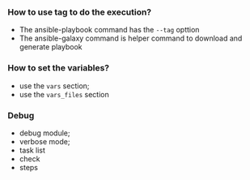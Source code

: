 ### How to use tag to do the execution?

- The ansible-playbook command has the `--tag` opttion
- The ansible-galaxy command is helper command to download and generate playbook


### How to set the variables?

- use the `vars` section;
- use the `vars_files` section

### Debug

- debug module;
- verbose mode;
- task list
- check 
- steps
